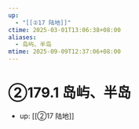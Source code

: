 ```yaml
---
up:
  - "[[②17 陆地]]"
ctime: 2025-03-01T13:06:38+08:00
aliases:
  - 岛屿、半岛
mtime: 2025-09-09T12:37:06+08:00
---
```


# ②179.1 岛屿、半岛

- up: [[②17 陆地]]

